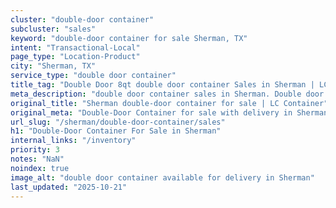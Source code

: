 ```yaml
---
cluster: "double-door container"
subcluster: "sales"
keyword: "double-door container for sale Sherman, TX"
intent: "Transactional-Local"
page_type: "Location-Product"
city: "Sherman, TX"
service_type: "double door container"
title_tag: "Double Door 8qt double door container Sales in Sherman | LC Container"
meta_description: "double door container sales in Sherman. Double door containers for easy access. Fast delivery, competitive pricing. Serving double door container area. Quote ID: DN2. Call (214) 524-4168 for your free quote today."
original_title: "Sherman double-door container for sale | LC Container"
original_meta: "Double-Door Container for sale with delivery in Sherman, TX. LC Container — local Since 2003. Get pricing today."
url_slug: "/sherman/double-door-container/sales"
h1: "Double-Door Container For Sale in Sherman"
internal_links: "/inventory"
priority: 3
notes: "NaN"
noindex: true
image_alt: "double door container available for delivery in Sherman"
last_updated: "2025-10-21"
---
```


<!-- TODO: Add unique city/inventory copy, images, and internal links here. -->
